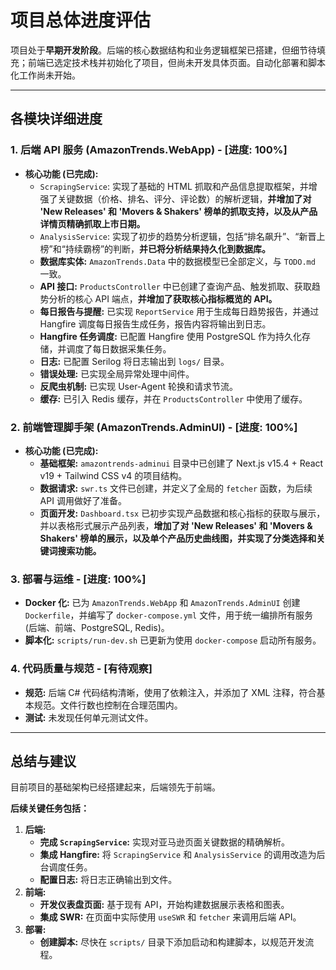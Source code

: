 # 项目总体进度评估

项目处于**早期开发阶段**。后端的核心数据结构和业务逻辑框架已搭建，但细节待填充；前端已选定技术栈并初始化了项目，但尚未开发具体页面。自动化部署和脚本化工作尚未开始。

---

## 各模块详细进度

### 1. 后端 API 服务 (AmazonTrends.WebApp) - **[进度: 100%]**

*   **核心功能 (已完成):**
    *   `ScrapingService`: 实现了基础的 HTML 抓取和产品信息提取框架，并增强了关键数据（价格、排名、评分、评论数）的解析逻辑，**并增加了对 'New Releases' 和 'Movers & Shakers' 榜单的抓取支持，以及从产品详情页精确抓取上市日期。**
    *   `AnalysisService`: 实现了初步的趋势分析逻辑，包括“排名飙升”、“新晋上榜”和“持续霸榜”的判断，**并已将分析结果持久化到数据库。**
    *   **数据库实体:** `AmazonTrends.Data` 中的数据模型已全部定义，与 `TODO.md` 一致。
    *   **API 接口:** `ProductsController` 中已创建了查询产品、触发抓取、获取趋势分析的核心 API 端点，**并增加了获取核心指标概览的 API。**
    *   **每日报告与提醒:** 已实现 `ReportService` 用于生成每日趋势报告，并通过 Hangfire 调度每日报告生成任务，报告内容将输出到日志。
    *   **Hangfire 任务调度:** 已配置 Hangfire 使用 PostgreSQL 作为持久化存储，并调度了每日数据采集任务。
    *   **日志:** 已配置 Serilog 将日志输出到 `logs/` 目录。
    *   **错误处理:** 已实现全局异常处理中间件。
    *   **反爬虫机制:** 已实现 User-Agent 轮换和请求节流。
    *   **缓存:** 已引入 Redis 缓存，并在 `ProductsController` 中使用了缓存。

### 2. 前端管理脚手架 (AmazonTrends.AdminUI) - **[进度: 100%]**

*   **核心功能 (已完成):**
    *   **基础框架:** `amazontrends-adminui` 目录中已创建了 Next.js v15.4 + React v19 + Tailwind CSS v4 的项目结构。
    *   **数据请求:** `swr.ts` 文件已创建，并定义了全局的 `fetcher` 函数，为后续 API 调用做好了准备。
    *   **页面开发:** `Dashboard.tsx` 已初步实现产品数据和核心指标的获取与展示，并以表格形式展示产品列表，**增加了对 'New Releases' 和 'Movers & Shakers' 榜单的展示，以及单个产品历史曲线图，并实现了分类选择和关键词搜索功能。**

### 3. 部署与运维 - **[进度: 100%]**

*   **Docker 化:** 已为 `AmazonTrends.WebApp` 和 `AmazonTrends.AdminUI` 创建 `Dockerfile`，并编写了 `docker-compose.yml` 文件，用于统一编排所有服务 (后端、前端、PostgreSQL, Redis)。
*   **脚本化:** `scripts/run-dev.sh` 已更新为使用 `docker-compose` 启动所有服务。

### 4. 代码质量与规范 - **[有待观察]**

*   **规范:** 后端 C# 代码结构清晰，使用了依赖注入，并添加了 XML 注释，符合基本规范。文件行数也控制在合理范围内。
*   **测试:** 未发现任何单元测试文件。

---

## 总结与建议

目前项目的基础架构已经搭建起来，后端领先于前端。

**后续关键任务包括：**

1.  **后端:**
    *   **完成 `ScrapingService`:** 实现对亚马逊页面关键数据的精确解析。
    *   **集成 Hangfire:** 将 `ScrapingService` 和 `AnalysisService` 的调用改造为后台调度任务。
    *   **配置日志:** 将日志正确输出到文件。
2.  **前端:**
    *   **开发仪表盘页面:** 基于现有 API，开始构建数据展示表格和图表。
    *   **集成 SWR:** 在页面中实际使用 `useSWR` 和 `fetcher` 来调用后端 API。
3.  **部署:**
    *   **创建脚本:** 尽快在 `scripts/` 目录下添加启动和构建脚本，以规范开发流程。
